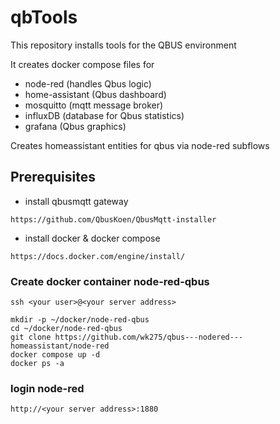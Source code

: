 # qbTools

This repository installs tools for the QBUS environment

It creates docker compose files for
- node-red (handles Qbus logic)
- home-assistant (Qbus dashboard)
- mosquitto (mqtt message broker)
- influxDB (database for Qbus statistics)
- grafana (Qbus graphics)

Creates homeassistant entities for qbus via node-red subflows

## Prerequisites
- install qbusmqtt gateway
``` 
https://github.com/QbusKoen/QbusMqtt-installer
```
- install docker & docker compose
```
https://docs.docker.com/engine/install/
```
### Create docker container node-red-qbus
`ssh <your user>@<your server address>`

```
mkdir -p ~/docker/node-red-qbus
cd ~/docker/node-red-qbus
git clone https://github.com/wk275/qbus---nodered---homeassistant/node-red
docker compose up -d
docker ps -a
```
### login node-red
`http://<your server address>:1880`

